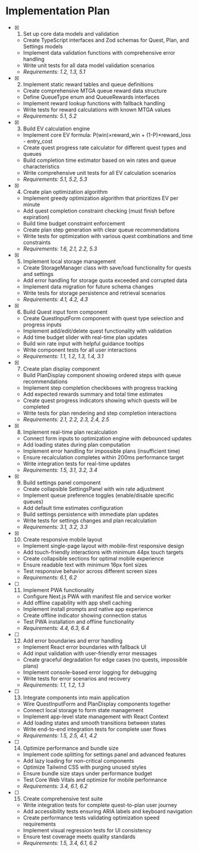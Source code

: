 # Implementation Plan

- [x] 1. Set up core data models and validation
  - Create TypeScript interfaces and Zod schemas for Quest, Plan, and Settings models
  - Implement data validation functions with comprehensive error handling
  - Write unit tests for all data model validation scenarios
  - _Requirements: 1.2, 1.3, 5.1_

- [x] 2. Implement static reward tables and queue definitions
  - Create comprehensive MTGA queue reward data structure
  - Define QueueType enum and QueueRewards interfaces
  - Implement reward lookup functions with fallback handling
  - Write tests for reward calculations with known MTGA values
  - _Requirements: 5.1, 5.2_

- [x] 3. Build EV calculation engine
  - Implement core EV formula: P(win)×reward_win + (1-P)×reward_loss - entry_cost
  - Create quest progress rate calculator for different quest types and queues
  - Build completion time estimator based on win rates and queue characteristics
  - Write comprehensive unit tests for all EV calculation scenarios
  - _Requirements: 5.1, 5.2, 5.3_

- [x] 4. Create plan optimization algorithm
  - Implement greedy optimization algorithm that prioritizes EV per minute
  - Add quest completion constraint checking (must finish before expiration)
  - Build time budget constraint enforcement
  - Create plan step generation with clear queue recommendations
  - Write tests for optimization with various quest combinations and time constraints
  - _Requirements: 1.6, 2.1, 2.2, 5.3_

- [x] 5. Implement local storage management
  - Create StorageManager class with save/load functionality for quests and settings
  - Add error handling for storage quota exceeded and corrupted data
  - Implement data migration for future schema changes
  - Write tests for storage persistence and retrieval scenarios
  - _Requirements: 4.1, 4.2, 4.3_

- [x] 6. Build Quest input form component
  - Create QuestInputForm component with quest type selection and progress inputs
  - Implement add/edit/delete quest functionality with validation
  - Add time budget slider with real-time plan updates
  - Build win rate input with helpful guidance tooltips
  - Write component tests for all user interactions
  - _Requirements: 1.1, 1.2, 1.3, 1.4, 3.1_

- [x] 7. Create plan display component
  - Build PlanDisplay component showing ordered steps with queue recommendations
  - Implement step completion checkboxes with progress tracking
  - Add expected rewards summary and total time estimates
  - Create quest progress indicators showing which quests will be completed
  - Write tests for plan rendering and step completion interactions
  - _Requirements: 2.1, 2.2, 2.3, 2.4, 2.5_

- [x] 8. Implement real-time plan recalculation
  - Connect form inputs to optimization engine with debounced updates
  - Add loading states during plan computation
  - Implement error handling for impossible plans (insufficient time)
  - Ensure recalculation completes within 200ms performance target
  - Write integration tests for real-time updates
  - _Requirements: 1.5, 3.1, 3.2, 3.4_

- [x] 9. Build settings panel component
  - Create collapsible SettingsPanel with win rate adjustment
  - Implement queue preference toggles (enable/disable specific queues)
  - Add default time estimates configuration
  - Build settings persistence with immediate plan updates
  - Write tests for settings changes and plan recalculation
  - _Requirements: 3.1, 3.2, 3.3_

- [x] 10. Create responsive mobile layout
  - Implement single-page layout with mobile-first responsive design
  - Add touch-friendly interactions with minimum 44px touch targets
  - Create collapsible sections for optimal mobile experience
  - Ensure readable text with minimum 16px font sizes
  - Test responsive behavior across different screen sizes
  - _Requirements: 6.1, 6.2_

- [ ] 11. Implement PWA functionality
  - Configure Next.js PWA with manifest file and service worker
  - Add offline capability with app shell caching
  - Implement install prompts and native app experience
  - Create offline indicator showing connection status
  - Test PWA installation and offline functionality
  - _Requirements: 4.4, 6.3, 6.4_

- [ ] 12. Add error boundaries and error handling
  - Implement React error boundaries with fallback UI
  - Add input validation with user-friendly error messages
  - Create graceful degradation for edge cases (no quests, impossible plans)
  - Implement console-based error logging for debugging
  - Write tests for error scenarios and recovery
  - _Requirements: 1.1, 1.2, 1.3_

- [ ] 13. Integrate components into main application
  - Wire QuestInputForm and PlanDisplay components together
  - Connect local storage to form state management
  - Implement app-level state management with React Context
  - Add loading states and smooth transitions between states
  - Write end-to-end integration tests for complete user flows
  - _Requirements: 1.5, 2.5, 4.1, 4.2_

- [ ] 14. Optimize performance and bundle size
  - Implement code splitting for settings panel and advanced features
  - Add lazy loading for non-critical components
  - Optimize Tailwind CSS with purging unused styles
  - Ensure bundle size stays under performance budget
  - Test Core Web Vitals and optimize for mobile performance
  - _Requirements: 3.4, 6.1, 6.2_

- [ ] 15. Create comprehensive test suite
  - Write integration tests for complete quest-to-plan user journey
  - Add accessibility tests ensuring ARIA labels and keyboard navigation
  - Create performance tests validating optimization speed requirements
  - Implement visual regression tests for UI consistency
  - Ensure test coverage meets quality standards
  - _Requirements: 1.5, 3.4, 6.1, 6.2_